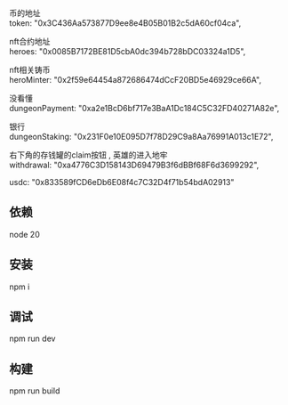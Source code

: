 币的地址  
token: "0x3C436Aa573877D9ee8e4B05B01B2c5dA60cf04ca",  

nft合约地址  
heroes: "0x0085B7172BE81D5cbA0dc394b728bDC03324a1D5",  


nft相关铸币  
heroMinter: "0x2f59e64454a872686474dCcF20BD5e46929ce66A",  


没看懂  
dungeonPayment: "0xa2e1BcD6bf717e3BaA1Dc184C5C32FD40271A82e", 


银行  
dungeonStaking: "0x231F0e10E095D7f78D29C9a8Aa76991A013c1E72",  


右下角的存钱罐的claim按钮 , 英雄的进入地牢  
withdrawal: "0xa4776C3D158143D69479B3f6dBBf68F6d3699292",  

usdc: "0x833589fCD6eDb6E08f4c7C32D4f71b54bdA02913"  

## 依赖  
node 20  
## 安装  
npm i   
## 调试  
npm run dev  
## 构建  
npm run build  